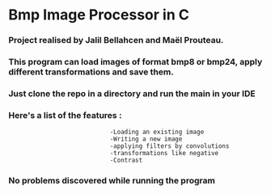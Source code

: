 #                                                                                                          Bmp Image Processor in C

### Project realised by Jalil Bellahcen and Maël Prouteau.
### This program can load images of format bmp8 or bmp24, apply different transformations and save them.
### Just clone the repo in a directory and run the main in your IDE
### Here's a list of the features : 
                                -Loading an existing image 
                                -Writing a new image
                                -applying filters by convolutions
                                -transformations like negative
                                -Contrast
                                
### No problems discovered while running the program
                

